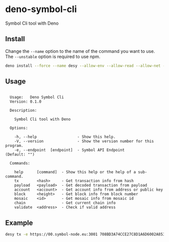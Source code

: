 # deno-symbol-cli

Symbol Cli tool with Deno

## Install

Change the `--name` option to the name of the command you want to use.
The `--unstable` option is required to use npm.

```sh
deno install --force --name desy --allow-env --allow-read --allow-net --unstable https://deno.land/x/deno_symbol_cli@0.1.0/main.ts
```

## Usage

```

  Usage:   Deno Symbol Cli
  Version: 0.1.0          

  Description:

    Symbol Cli tool with Deno

  Options:

    -h, --help                  - Show this help.                                         
    -V, --version               - Show the version number for this program.               
    -e, --endpoint  [endpoint]  - Symbol API Endpoint                        (Default: "")

  Commands:

    help      [command]  - Show this help or the help of a sub-command.
    tx        <hash>     - Get transaction info from hash              
    payload   <payload>  - Get decoded transaction from payload        
    account   <account>  - Get account info from address or public key 
    block     <height>   - Get block info from block number            
    mosaic    <id>       - Get mosaic info from mosaic id              
    chain                - Get current chain info                      
    validate  <address>  - Check if valid address
```

## Example

```sh
desy tx -e https://00.symbol-node.eu:3001 708BD3A74CCE27C8D1A6D6002A853705CAF174CC6FFABCFDBD3D159EE2B1E1F2
```
